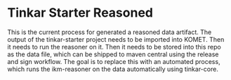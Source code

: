 # Tinkar Starter Reasoned

This is the current process for generated a reasoned data artifact.  The output of the tinkar-starter project needs to be imported into KOMET.  Then 
it needs to run the reasoner on it.  Then it needs to be stored into this repo as the data file, which can be shipped to maven central using
the release and sign workflow.  The goal is to replace this with an automated process, which runs the ikm-reasoner on the data automatically using
tinkar-core.

